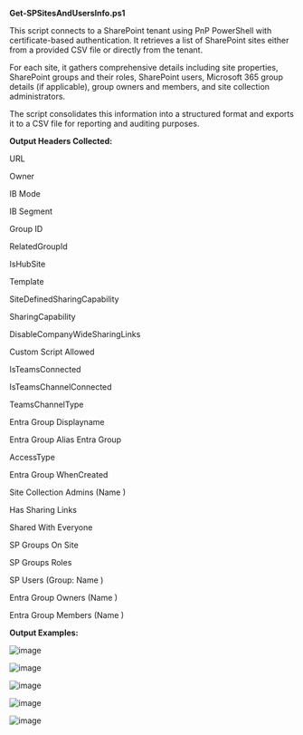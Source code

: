 

**Get-SPSitesAndUsersInfo.ps1**

This script connects to a SharePoint tenant using PnP PowerShell with certificate-based authentication.  It retrieves a list of SharePoint sites either from a provided CSV file or directly from the tenant. 

For each site, it gathers comprehensive details including site properties, SharePoint groups and their roles, SharePoint users, Microsoft 365 group details (if applicable), group owners and members, and site collection administrators. 

The script consolidates this information into a structured format and exports it to a CSV file for reporting and auditing purposes.

**Output Headers Collected:**

URL	

Owner	

IB Mode	

IB Segment	

Group ID	

RelatedGroupId	

IsHubSite	

Template	

SiteDefinedSharingCapability	

SharingCapability	

DisableCompanyWideSharingLinks	

Custom Script Allowed	

IsTeamsConnected	

IsTeamsChannelConnected	

TeamsChannelType	

Entra Group Displayname	

Entra Group Alias	Entra Group 

AccessType	

Entra Group WhenCreated	

Site Collection Admins (Name <Email>)	

Has Sharing Links	

Shared With Everyone	

SP Groups On Site	

SP Groups Roles	

SP Users (Group: Name <Email>)	

Entra Group Owners (Name <Email>)	

Entra Group Members (Name <Email>)


  
**Output Examples:**

![image](https://github.com/user-attachments/assets/de35fea2-496f-4831-bb1f-a626808e6269)

![image](https://github.com/user-attachments/assets/80fc90c2-dab6-4f39-8866-6377ff2894e4)

![image](https://github.com/user-attachments/assets/d643448d-8bbc-4ec5-85cb-de08301332e5)

![image](https://github.com/user-attachments/assets/9dccd5f1-1977-4e16-b1b4-e305153a9560)

![image](https://github.com/user-attachments/assets/1b04cdd8-f14b-4011-ad20-7c794a175412)
